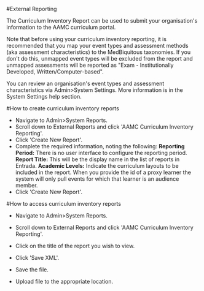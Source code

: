 #External Reporting  

The Curriculum Inventory Report can be used to submit your organisation's information to the AAMC curriculum portal.

Note that before using your curriculum inventory reporting, it is recommended that you map your event types and assessment methods (aka assessment characteristics) to the MedBiquitous taxonomies.  If you don't do this, unmapped event types will be excluded from the report and unmapped assessments will be reported as "Exam - Institutionally Developed, Written/Computer-based".

You can review an organisation's event types and assessment characteristics via Admin>System Settings.  More information is in the System Settings help section.

#How to create curriculum inventory reports
 
* Navigate to Admin>System Reports.  
* Scroll down to External Reports and click 'AAMC Curriculum Inventory Reporting'.  
* Click 'Create New Report'.
* Complete the required information, noting the following:
**Reporting Period:** There is no user interface to configure the reporting period.
**Report Title:** This will be the display name in the list of reports in Entrada.
**Academic Levels:** Indicate the curriculum layouts to be included in the report.  When you provide the id of a proxy learner the system will only pull events for which that learner is an audience member.  
* Click 'Create New Report'.

#How to access curriculum inventory reports  
* Navigate to Admin>System Reports.  
* Scroll down to External Reports and click 'AAMC Curriculum Inventory Reporting'.  
* Click on the title of the report you wish to view.
* Click 'Save XML'.
* Save the file.

* Upload file to the appropriate location.
